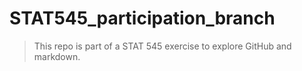 # STAT545_participation_branch
>This repo is part of a STAT 545 exercise to explore GitHub and markdown.
